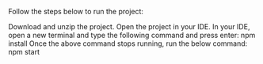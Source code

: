 Follow the steps below to run the project:

Download and unzip the project. Open the project in your IDE.
In your IDE, open a new terminal and type the following command and press enter: npm install
Once the above command stops running, run the below command: npm start